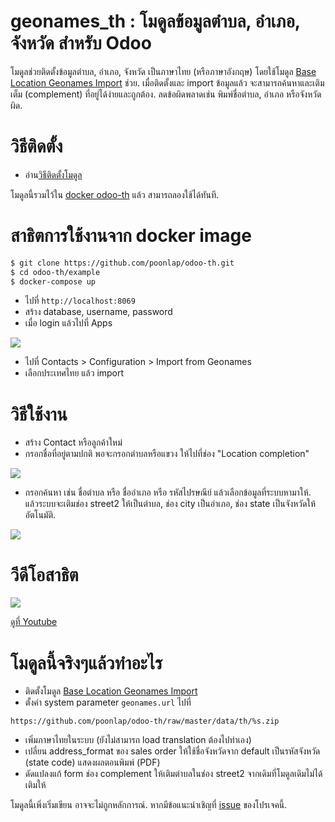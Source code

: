 # geonames_th : โมดูลข้อมูลตำบล, อำเภอ, จังหวัด สำหรับ Odoo
โมดูลช่วยติดตั้งข้อมูลตำบล, อำเภอ, จังหวัด เป็นภาษาไทย (หรือภาษาอังกฤษ) โดยใช้โมดูล [Base Location Geonames Import](https://github.com/OCA/partner-contact/tree/13.0/base_location_geonames_import) ช่วย. เมื่อติดตั้งและ import ข้อมูลแล้ว จะสามารถค้นหาและเติมเต็ม (complement) ที่อยู่ได้ง่ายและถูกต้อง. ลดข้อผิดพลาดเช่น พิมพ์ชื่อตำบล, อำเภอ หรือจังหวัดผิด.

# วิธีติดตั้ง
- อ่าน[วิธีติดตั้งโมดูล](https://odoo-development.readthedocs.io/en/latest/odoo/usage/install-module.html)

โมดูลนี้รวมไว้ใน [docker odoo-th](https://hub.docker.com/r/poonlap/odoo-th) แล้ว สามารถลองใช้ได้ทันที.

# สาธิตการใช้งานจาก docker image
```bash
$ git clone https://github.com/poonlap/odoo-th.git
$ cd odoo-th/example
$ docker-compose up 
```
- ไปที่ `http://localhost:8069` 
- สร้าง database, username, password
- เมื่อ login แล้วไปที่ Apps

![](https://raw.githubusercontent.com/wiki/poonlap/odoo-th/images/geonames_th-install.png)

- ไปที่ Contacts > Configuration > Import from Geonames
- เลือกประเทศไทย แล้ว import

# วิธีใช้งาน
- สร้าง Contact หรือลูกค้าใหม่
- กรอกชื่อที่อยู่ตามปกติ พอจะกรอกตำบลหรือแขวง ให้ไปที่ช่อง "Location completion"

![](https://raw.githubusercontent.com/wiki/poonlap/odoo-th/images/geonames_th-input.png)

- กรอกค้นหา เช่น ชื่อตำบล หรือ ชื่ออำเภอ หรือ รหัสไปรษณีย์ แล้วเลือกข้อมูลที่ระบบหามาให้. แล้วระบบจะเติมช่อง street2 ให้เป็นตำบล, ช่อง city เป็นอำเภอ, ช่อง state เป็นจังหวัดให้อัตโนมัติ.

![](https://raw.githubusercontent.com/wiki/poonlap/odoo-th/images/geonames_th-completion.png)

# วีดีโอสาธิต
![](https://raw.githubusercontent.com/wiki/poonlap/odoo-th/images/geonames_th-completion.png)

[ดูที่ Youtube](https://youtu.be/0E1FfSh1ZsQ)

# โมดูลนี้จริงๆแล้วทำอะไร
- ติดตั้งโมดูล [Base Location Geonames Import](https://github.com/OCA/partner-contact/tree/13.0/base_location_geonames_import)
- ตั้งค่า system parameter `geonames.url` ไปที่

```
https://github.com/poonlap/odoo-th/raw/master/data/th/%s.zip
```

- เพิ่มภาษาไทยในระบบ (ยังไม่สามารถ load translation ต้องไปทำเอง)
- เปลี่ยน address_format ของ sales order ให้ใช้ชื่อจังหวัดจาก default เป็นรหัสจังหวัด (state code) แสดงผลตอนพิมพ์ (PDF)
- ดัดแปลงแก้ form ช่อง complement ให้เติมตำบลในช่อง street2 จากเดิมที่โมดูลเดิมไม่ได้เติมให้

โมดูลนี้เพิ่งเริ่มเขียน อาจจะไม่ถูกหลักการณ์. หากมีข้อแนะนำเชิญที่ [issue](https://github.com/poonlap/geonames_th/issues) ของโปรเจคนี้.

